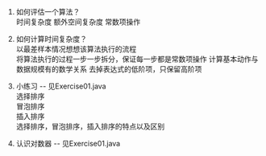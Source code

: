 1. 如何评估一个算法？  
    时间复杂度
    额外空间复杂度
    常数项操作 

2. 如何计算时间复杂度？  
    以最差样本情况想想该算法执行的流程  
    将算法执行的过程一步一步拆分，保证每一步都是常数项操作
    计算基本动作与数据规模有的数学关系
    去掉表达式的低阶项，只保留高阶项

3. 小练习 -- 见Exercise01.java  
    选择排序  
    冒泡排序  
    插入排序  
    选择排序，冒泡排序，插入排序的特点以及区别

5. 认识对数器 -- 见Exercise01.java


